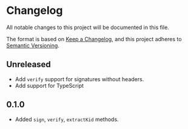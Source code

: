 # Changelog
All notable changes to this project will be documented in this file.

The format is based on [Keep a Changelog](https://keepachangelog.com/en/1.0.0/),
and this project adheres to [Semantic Versioning](https://semver.org/spec/v2.0.0.html).

## Unreleased
* Add `verify` support for signatures without headers.
* Add support for TypeScript

## 0.1.0
* Added `sign`, `verify`, `extractKid` methods.
